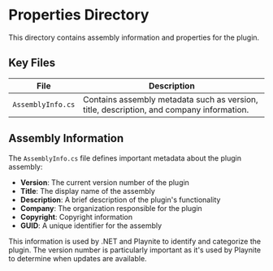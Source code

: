 # Properties Directory

This directory contains assembly information and properties for the plugin.

## Key Files

| File | Description |
|------|-------------|
| `AssemblyInfo.cs` | Contains assembly metadata such as version, title, description, and company information. |

## Assembly Information

The `AssemblyInfo.cs` file defines important metadata about the plugin assembly:

- **Version**: The current version number of the plugin
- **Title**: The display name of the assembly
- **Description**: A brief description of the plugin's functionality
- **Company**: The organization responsible for the plugin
- **Copyright**: Copyright information
- **GUID**: A unique identifier for the assembly

This information is used by .NET and Playnite to identify and categorize the plugin. The version number is particularly important as it's used by Playnite to determine when updates are available.